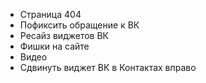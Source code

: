* Страница 404
* Пофиксить обращение к ВК
* Ресайз виджетов ВК
* Фишки на сайте
* Видео
* Сдвинуть виджет ВК в Контактах вправо
